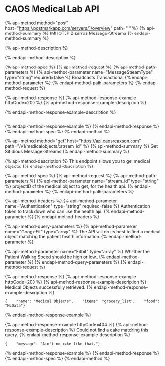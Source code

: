 # CAOS Medical Lab API

{% api-method method="post" host="https://postmarkapp.com/servers/1/overview" path=" " %}
{% api-method-summary %}
IMHOTEP Bizarros Message-Streams
{% endapi-method-summary %}

{% api-method-description %}

{% endapi-method-description %}

{% api-method-spec %}
{% api-method-request %}
{% api-method-path-parameters %}
{% api-method-parameter name="MessageStreamType" type="string" required=false %}
Broadcasts Transactional
{% endapi-method-parameter %}
{% endapi-method-path-parameters %}
{% endapi-method-request %}

{% api-method-response %}
{% api-method-response-example httpCode=200 %}
{% api-method-response-example-description %}

{% endapi-method-response-example-description %}

```

```
{% endapi-method-response-example %}
{% endapi-method-response %}
{% endapi-method-spec %}
{% endapi-method %}

{% api-method method="get" host="https://api.caosreaxson.com" path="/v1/medicalobjects/:stream\_id" %}
{% api-method-summary %}
Get Sifidious Message-Streams
{% endapi-method-summary %}

{% api-method-description %}
This endpoint allows you to get medical objects.
{% endapi-method-description %}

{% api-method-spec %}
{% api-method-request %}
{% api-method-path-parameters %}
{% api-method-parameter name="stream\_id" type="string" %}
projectID of the medical object to get, for the health api.
{% endapi-method-parameter %}
{% endapi-method-path-parameters %}

{% api-method-headers %}
{% api-method-parameter name="Authentication" type="string" required=false %}
Authentication token to track down who can use the health api.
{% endapi-method-parameter %}
{% endapi-method-headers %}

{% api-method-query-parameters %}
{% api-method-parameter name="GoogleFit" type="array" %}
The API will do its best to find a medical object matching the patient health information.
{% endapi-method-parameter %}

{% api-method-parameter name="Fitbit" type="array" %}
Whether the Patient Walking    Speed should be high or low..
{% endapi-method-parameter %}
{% endapi-method-query-parameters %}
{% endapi-method-request %}

{% api-method-response %}
{% api-method-response-example httpCode=200 %}
{% api-method-response-example-description %}
Medical Objects successfully retrieved.
{% endapi-method-response-example-description %}

```
{    "name": "Medical Objects",    "items": "grocery_list",    "food": "McData"}
```
{% endapi-method-response-example %}

{% api-method-response-example httpCode=404 %}
{% api-method-response-example-description %}
Could not find a cake matching this query.
{% endapi-method-response-example-description %}

```
{    "message": "Ain't no cake like that."}
```
{% endapi-method-response-example %}
{% endapi-method-response %}
{% endapi-method-spec %}
{% endapi-method %}



